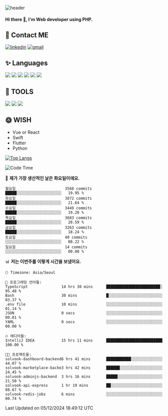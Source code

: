 ![header](https://capsule-render.vercel.app/api?type=waving&color=auto&height=300&section=header&text=Elin&fontSize=90&animation=twinkling)

#### Hi there 👋, I'm <b>Web developer</b> using PHP. ####

<!--
- 🔭 I’m currently working on Uniwill
- 🌱 I’m currently learning Vue or React or Python.
-->

<!---#### I am PHP developer --->

## 💌 Contact ME ###
[<img src='https://img.shields.io/badge/-EunjiKo-%230A66C2?style=flat-square&logo=LinkedIn&logoColor=white' alt='linkedin'>](https://www.linkedin.com/in/https://www.linkedin.com/in/eunji-ko-00a907164//)  [<img src='https://img.shields.io/badge/-einee214%40gmail.com-%23EA4335?style=flat-square&logo=Gmail&logoColor=white' alt='gmail'>](einee214@gmail.com)  


## ✨ Languages
<img src='https://img.shields.io/badge/-PHP-%23777BB4?style=for-the-badge&logo=PHP&logoColor=white'> <img src='https://img.shields.io/badge/-Laravel-%23FF2D20?style=for-the-badge&logo=Laravel&logoColor=white'> <img src='https://img.shields.io/badge/Jquery-%230769AD?style=for-the-badge&logo=Jquery&logoColor=white'> <img src='https://img.shields.io/badge/CSS3-%231572B6?style=for-the-badge&logo=CSS3&logoColor=white'> <img src='https://img.shields.io/badge/Bootstrap-%237952B3?style=for-the-badge&logo=Bootstrap&logoColor=white' > <img src='https://img.shields.io/badge/MySQL-%234479A1?style=for-the-badge&logo=MySQL&logoColor=white' >

## 🌷 TOOLS
<img src='https://img.shields.io/badge/PHPSTORM-%23000000?style=for-the-badge&logo=PhpStorm&logoColor=white' > <img src='https://img.shields.io/badge/GitLab-%23FCA121?style=for-the-badge&logo=GitLab&logoColor=white' > <img src='https://img.shields.io/badge/GitHub-%23181717?style=for-the-badge&logo=GitHub&logoColor=white'>


## 🌞 WISH
- Vue or React
- Swift
- Flutter
- Python


[![Top Langs](https://github-readme-stats.vercel.app/api/top-langs/?username=ein214&layout=compact)](https://github.com/anuraghazra/github-readme-stats)

<!--START_SECTION:waka-->
![Code Time](http://img.shields.io/badge/Code%20Time-3%2C926%20hrs%2011%20mins-blue)

📅 **제가 가장 생산적인 날은 화요일이에요.** 

```text
월요일                      3568 commits        █████░░░░░░░░░░░░░░░░░░░░   19.95 % 
화요일                      3872 commits        █████░░░░░░░░░░░░░░░░░░░░   21.64 % 
수요일                      3449 commits        █████░░░░░░░░░░░░░░░░░░░░   19.28 % 
목요일                      3683 commits        █████░░░░░░░░░░░░░░░░░░░░   20.59 % 
금요일                      3263 commits        █████░░░░░░░░░░░░░░░░░░░░   18.24 % 
토요일                      40 commits          ░░░░░░░░░░░░░░░░░░░░░░░░░   00.22 % 
일요일                      14 commits          ░░░░░░░░░░░░░░░░░░░░░░░░░   00.08 % 
```


📊 **저는 이번주를 이렇게 시간을 보냈어요.** 

```text
🕑︎ Timezone: Asia/Seoul

💬 프로그래밍 언어들: 
TypeScript               14 hrs 30 mins      ████████████████████████░   95.48 % 
Bash                     30 mins             █░░░░░░░░░░░░░░░░░░░░░░░░   03.37 % 
.env file                10 mins             ░░░░░░░░░░░░░░░░░░░░░░░░░   01.14 % 
JSON                     0 secs              ░░░░░░░░░░░░░░░░░░░░░░░░░   00.01 % 
YAML                     0 secs              ░░░░░░░░░░░░░░░░░░░░░░░░░   00.00 % 

🔥 에디터들: 
IntelliJ IDEA            15 hrs 11 mins      █████████████████████████   100.00 % 

🐱‍💻 프로젝트들: 
solvook-dashboard-backend6 hrs 41 mins       ███████████░░░░░░░░░░░░░░   44.07 % 
solvook-marketplace-backe3 hrs 42 mins       ██████░░░░░░░░░░░░░░░░░░░   24.45 % 
solvook-adminjs-backend  3 hrs 16 mins       █████░░░░░░░░░░░░░░░░░░░░   21.50 % 
solvook-api-express      1 hr 19 mins        ██░░░░░░░░░░░░░░░░░░░░░░░   08.67 % 
solvook-redis-jobs       6 mins              ░░░░░░░░░░░░░░░░░░░░░░░░░   00.74 % 
```


 Last Updated on 05/12/2024 18:49:12 UTC
<!--END_SECTION:waka-->

<!---![GitHub stats](https://github-readme-stats.vercel.app/api?username=ein214&show_icons=true&theme=dracula)  --->



